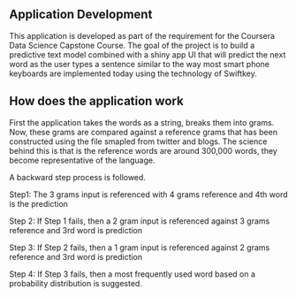 
## Application Development

This application is developed as part of the requirement for the Coursera Data Science Capstone Course. The goal of the project is to build a predictive text model combined with a shiny app UI that will predict the next word as the user types a sentence similar to the way most smart phone keyboards are implemented today using the technology of Swiftkey.

## How does the application work

First the application takes the words as a string, breaks them into grams. Now, these grams are compared against a reference grams that has been constructed using the file smapled from twitter and blogs. The science behind this is that is the reference words are around 300,000 words, they become representative of the language. 

A backward step process is followed. 

Step1: The 3 grams input is referenced with 4 grams reference and 4th word is the prediction

Step 2: If Step 1 fails, then a 2 gram input is referenced against 3 grams reference and 3rd word is prediction

Step 3: If Step 2 fails, then a 1 gram input is referenced against 2 grams reference and 3rd word is prediction

Step 4: If Step 3 fails, then a most frequently used word based on a probability distribution is suggested. 


